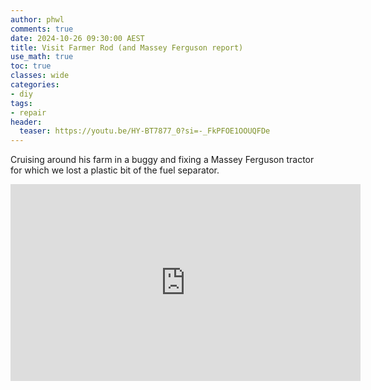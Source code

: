 ```yaml
---
author: phwl
comments: true
date: 2024-10-26 09:30:00 AEST
title: Visit Farmer Rod (and Massey Ferguson report)
use_math: true
toc: true
classes: wide
categories:
- diy
tags:
- repair
header:
  teaser: https://youtu.be/HY-BT7877_0?si=-_FkPFOE1OOUQFDe
---
```


Cruising around his farm in a buggy and fixing a Massey Ferguson tractor for which we lost a plastic bit of the fuel separator.

<iframe width="560" height="315" src="https://www.youtube.com/embed/HY-BT7877_0?si=05OUCcR-oRgz2oe8" title="YouTube video player" frameborder="0" allow="accelerometer; autoplay; clipboard-write; encrypted-media; gyroscope; picture-in-picture; web-share" referrerpolicy="strict-origin-when-cross-origin" allowfullscreen></iframe>
